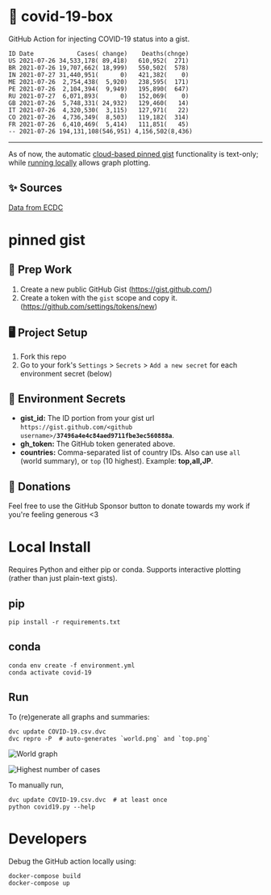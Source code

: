 # 🏥 covid-19-box

GitHub Action for injecting COVID-19 status into a gist.

```
ID Date            Cases( change)    Deaths(chnge)
US 2021-07-26 34,533,178( 89,418)   610,952(  271)
BR 2021-07-26 19,707,662( 18,999)   550,502(  578)
IN 2021-07-27 31,440,951(      0)   421,382(    0)
ME 2021-07-26  2,754,438(  5,920)   238,595(  171)
PE 2021-07-26  2,104,394(  9,949)   195,890(  647)
RU 2021-07-27  6,071,893(      0)   152,069(    0)
GB 2021-07-26  5,748,331( 24,932)   129,460(   14)
IT 2021-07-26  4,320,530(  3,115)   127,971(   22)
CO 2021-07-26  4,736,349(  8,503)   119,182(  314)
FR 2021-07-26  6,410,469(  5,414)   111,851(   45)
-- 2021-07-26 194,131,108(546,951) 4,156,502(8,436)
```

---

As of now, the automatic [cloud-based pinned gist](#pinned-gist) functionality is text-only;
while [running locally](#local-install) allows graph plotting.

## ✨ Sources

[Data from ECDC](https://www.ecdc.europa.eu/en/publications-data/download-todays-data-geographic-distribution-covid-19-cases-worldwide)

# pinned gist

## 🎒 Prep Work
1. Create a new public GitHub Gist (https://gist.github.com/)
1. Create a token with the `gist` scope and copy it. (https://github.com/settings/tokens/new)

## 🖥 Project Setup
1. Fork this repo
1. Go to your fork's `Settings` > `Secrets` > `Add a new secret` for each environment secret (below)

## 🤫 Environment Secrets
- **gist_id:** The ID portion from your gist url `https://gist.github.com/<github username>/`**`37496a4e4c84aed9711fbe3ec560888a`**.
- **gh_token:** The GitHub token generated above.
- **countries:** Comma-separated list of country IDs. Also can use `all` (world summary), or `top` (10 highest). Example: **top,all,JP**.

## 💸 Donations

Feel free to use the GitHub Sponsor button to donate towards my work if you're feeling generous <3

# Local Install

Requires Python and either pip or conda. Supports interactive plotting (rather than just plain-text gists).

## pip

```
pip install -r requirements.txt
```

## conda

```
conda env create -f environment.yml
conda activate covid-19
```

## Run

To (re)generate all graphs and summaries:

```
dvc update COVID-19.csv.dvc
dvc repro -P  # auto-generates `world.png` and `top.png`
```

![World graph](world.png)

![Highest number of cases](top.png)

To manually run,

```
dvc update COVID-19.csv.dvc  # at least once
python covid19.py --help
```

# Developers

Debug the GitHub action locally using:

```
docker-compose build
docker-compose up
```
